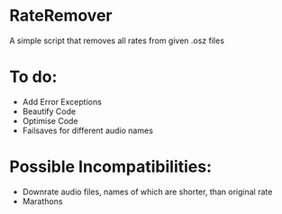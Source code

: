 # RateRemover
A simple script that removes all rates from given .osz files

# To do:
- Add Error Exceptions
- Beautify Code
- Optimise Code
- Failsaves for different audio names

# Possible Incompatibilities:
- Downrate audio files, names of which are shorter, than original rate
- Marathons
